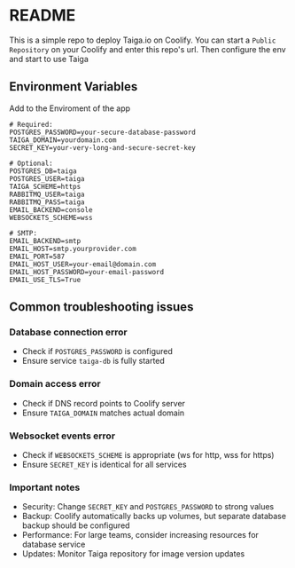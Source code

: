 # README

This is a simple repo to deploy Taiga.io on Coolify. You can start a `Public Repository` on your Coolify and enter this repo's url. Then configure the env and start to use Taiga

## Environment Variables

Add to the Enviroment of the app

```
# Required:
POSTGRES_PASSWORD=your-secure-database-password
TAIGA_DOMAIN=yourdomain.com
SECRET_KEY=your-very-long-and-secure-secret-key

# Optional:
POSTGRES_DB=taiga
POSTGRES_USER=taiga
TAIGA_SCHEME=https
RABBITMQ_USER=taiga
RABBITMQ_PASS=taiga
EMAIL_BACKEND=console
WEBSOCKETS_SCHEME=wss

# SMTP:
EMAIL_BACKEND=smtp
EMAIL_HOST=smtp.yourprovider.com
EMAIL_PORT=587
EMAIL_HOST_USER=your-email@domain.com
EMAIL_HOST_PASSWORD=your-email-password
EMAIL_USE_TLS=True
```

## Common troubleshooting issues
### Database connection error

- Check if `POSTGRES_PASSWORD` is configured
- Ensure service `taiga-db` is fully started

### Domain access error
-  Check if DNS record points to Coolify server
-  Ensure `TAIGA_DOMAIN` matches actual domain

###  Websocket events error
- Check if `WEBSOCKETS_SCHEME` is appropriate (ws for http, wss for https)
- Ensure `SECRET_KEY` is identical for all services

###  Important notes
- Security: Change `SECRET_KEY` and `POSTGRES_PASSWORD` to strong values
- Backup: Coolify automatically backs up volumes, but separate database backup should be configured
- Performance: For large teams, consider increasing resources for database service
- Updates: Monitor Taiga repository for image version updates
